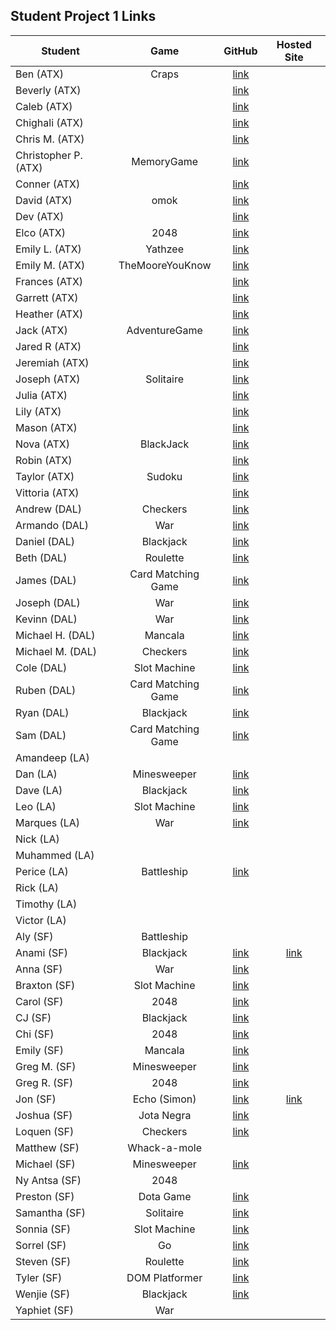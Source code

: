## Student Project 1 Links

| Student | Game | GitHub | Hosted Site |
|---|:---:|:---:|:---:|
| Ben (ATX) | Craps | [link](https://github.com/ManliestBen/Craps) |  |
| Beverly (ATX) |  | [link](https://github.com/beverlyosoria/Unit-1-Project) |  |
| Caleb (ATX) |  | [link](https://github.com/snsaleh1/GAProject1) |  |
| Chighali (ATX) |  | [link](https://github.com/ChighaliMknss/Unit-One-Project) |  |
| Chris M. (ATX) |  | [link](https://github.com/mayfielc/Unit-1-Project.git) |  |
| Christopher P. (ATX) | MemoryGame | [link](https://github.com/600rrchris/Unit-1-project.git) |  |
| Conner (ATX) |  | [link](https://github.com/ConnerMcCabe/project1) |  |
| David (ATX) | omok | [link](https://github.com/eyybaebae/omok) |  |
| Dev (ATX) |  | [link](https://github.com/Dev-94/unit1_project) |  |
| Elco (ATX) | 2048 | [link](https://github.com/eag58914/2048_project) |  |
| Emily L. (ATX) | Yathzee | [link](https://github.com/emgrebe/Yahtzee-Game) |  |
| Emily M. (ATX) | TheMooreYouKnow | [link](https://github.com/efm0004/the-moore-you-know.git) |  |
| Frances (ATX) |  | [link](https://github.com/fcancio/chin2win) |  |
| Garrett (ATX) |  | [link](https://github.com/garryc5/TetrisGame) |  |
| Heather (ATX) |  | [link](https://github.com/MetaHeather/Unit1Project) |  |
| Jack (ATX) | AdventureGame | [link](https://github.com/Jground-33/Adventure-Game) |  |
| Jared R (ATX) |  | [link](https://github.com/jrodriguez082046/Unit-1-Project-.git) |  |
| Jeremiah (ATX) |  | [link](https://github.com/JMHGZ/unit1-project) |  |
| Joseph (ATX) | Solitaire | [link](https://github.com/SleepyJosus/Solitaire) |  |
| Julia (ATX) |  | [link](https://github.com/julia-nichole/unit-1-game) |  |
| Lily (ATX) |  | [link](https://github.com/lilymbest/Unit-1-Project) |  |
| Mason (ATX) |  | [link](https://github.com/masonpierce/unit-one-project.git) |  |
| Nova (ATX) | BlackJack | [link](https://github.com/nhasley/Black-Jack-) |  |
| Robin (ATX) |  | [link](https://github.com/robified/unit-1-project) |  |
| Taylor (ATX) | Sudoku | [link](https://github.com/tlacerte/Sudoku---JS-HTML-CSS) |  |
| Vittoria (ATX) |  | [link](https://github.com/vittoriaerdem/project1) |  |
| Andrew (DAL) | Checkers | [link](https://github.com/atheismann/checkers/tree/development/) |  |
| Armando (DAL) | War | [link](https://github.com/Drag49487Jr/War-Game) |  |
| Daniel (DAL) | Blackjack | [link](https://github.com/dc3430/BlackJack) |  |
| Beth (DAL) | Roulette | [link](https://github.com/bethsmith0623/Roulette) |  |
| James (DAL) | Card Matching Game | [link](https://github.com/newmediarecordings/myproject1) |  |
| Joseph (DAL) | War | [link](https://github.com/Jhunted/myproject1) |  |
| Kevinn (DAL) | War | [link](https://github.com/kevinnarbas/war-game-project1) |  |
| Michael H. (DAL) | Mancala | [link](https://github.com/mhinte91/ProjectOne) |  |
| Michael M. (DAL) | Checkers | [link](https://github.com/Mad-Hatter-1865/Checkers) |  |
| Cole (DAL) | Slot Machine | [link](https://github.com/41Holmes41/myproject1) |  |
| Ruben (DAL) | Card Matching Game | [link](https://github.com/rcaceres1/MatchingGame1) |  |
| Ryan (DAL) | Blackjack | [link](https://github.com/RyanPGeorge/project1-blackjack) |  |
| Sam (DAL) | Card Matching Game | [link](https://github.com/samiduara/card-matching-game) |  |
| Amandeep (LA) |  |  |  |
| Dan (LA) | Minesweeper | [link](https://github.com/seagrendaniel/Mime-Sweeper) |  |
| Dave (LA) | Blackjack | [link](https://github.com/davekoncsol/black-jack) |  |
| Leo (LA) | Slot Machine | [link](https://github.com/leonelRos/Slot-machine) |  |
| Marques (LA) | War | [link](https://github.com/Mjsmith30/THE-GAME-OF-WAR) |  |
| Nick (LA) |  |  |  |
| Muhammed (LA) |  |  |  |
| Perice (LA) | Battleship | [link](https://github.com/perice-pope/Battle-Assembly_4_000) |  |
| Rick (LA) |  |  |  |
| Timothy (LA) |  |  |  |
| Victor (LA) |  |  |  |
| Aly (SF) | Battleship |  |  |
| Anami (SF) | Blackjack | [link](https://github.com/anami-sf/blackjack-v2) | [link](https://anami-sf.github.io/blackjack-v2/) |
| Anna (SF) | War | [link](https://github.com/1anya1/War) |  |
| Braxton (SF) | Slot Machine | [link](https://github.com/codenerd21/Slot-Machine.git) |  |
| Carol (SF) | 2048 | [link](https://github.com/carolsand/TwentyFoutyEight) |  |
| CJ (SF) | Blackjack | [link](https://github.com/cjs83/blackjack) |  |
| Chi (SF) | 2048 | [link](https://github.com/Chi37/2048) |  |
| Emily (SF) | Mancala | [link](https://github.com/emilyc729/mancala) |  |
| Greg M. (SF) | Minesweeper | [link](https://github.com/g-merrill/minesweeper) |  |
| Greg R. (SF) | 2048 | [link](https://github.com/franics925/2048) |  |
| Jon (SF) | Echo (Simon) | [link](https://github.com/simpleCodify/Project-Echo) | [link](https://simplecodify.github.io/Project-Echo/) |
| Joshua (SF) | Jota Negra | [link](https://github.com/jusselman/jotaNegra) |  |
| Loquen (SF) | Checkers | [link](https://github.com/Loquen/checkers) |  |
| Matthew (SF) | Whack-a-mole |  |  |
| Michael (SF) | Minesweeper | [link](https://github.com/mihof/minesweeper-project) |  |
| Ny Antsa (SF) | 2048 |  |  |
| Preston (SF) | Dota Game | [link](https://github.com/prestonhom/DotaGame) |  |
| Samantha (SF) | Solitaire | [link](https://github.com/Samantha2233/Solitaire) |  |
| Sonnia (SF) | Slot Machine | [link](https://github.com/brownbugz/slotmachine) |  |
| Sorrel (SF) | Go | [link](https://github.com/sorrelbri/browser-go) |  |
| Steven (SF) | Roulette | [link](https://git.generalassemb.ly/ssotosf/roulette_game) |  |
| Tyler (SF) | DOM Platformer | [link](https://github.com/tvilla0000/Project-1) |  |
| Wenjie (SF) | Blackjack | [link](https://github.com/wenwenkp/black-jack) |  |
| Yaphiet (SF) | War |  |  |
